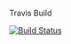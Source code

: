 
Travis Build 

[![Build Status](https://travis-ci.org/exileprox/ChatClient.svg?branch=master)](https://travis-ci.org/exileprox/ChatClient)
